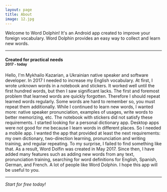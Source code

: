 ```yaml
---
layout: page
title: About
image: 12.jpg
---
```


Welcome to Word Dolphin! It's an Android app created to improve your foreign vocabulary. Word Dolphin provides an easy way to collect and learn new words.

***

#### Created for practical needs<br /><small>2017 - today</small>

Hello, I'm Mykhailo Kazarian, a Ukrainian native speaker and software developer. In 2017 I needed to increase my English vocabulary. At first, I wrote unknown words in a notebook and stickers. It worked well until the first hundred words, but then I saw significant lacks. The first and foremost problem that learned words are quickly forgotten. Therefore I should repeat learned words regularly. Some words are hard to remember so, you must repeat them additionally.
While I continued to learn new words, I wanted more: native speaker pronunciation, examples of usages, write words to better memorizing, etc.
The notebook with stickers did not satisfy these requirements. I started looking for a personal dictionary app. Desktop apps were not good for me because I learn words in different places. So I needed a mobile app. I wanted the app that provided at least the next requirements: my own dictionary, two-direction learning, pronunciation and writing training, and regular repeating. To my surprise, I failed to find something like that.
As a result, Word Dolfin was created in May 2017. Since then, I have added many features such as adding new words from any text, pronunciation training, searching for word definitions for English, Spanish, German, and French.
A lot of people like Word Dolphin. I hope this app will be useful to you.

***

*Start for free today!*

